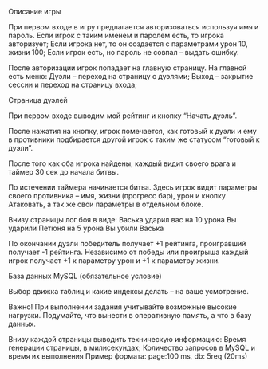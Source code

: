 Описание игры

При первом входе в игру предлагается авторизоваться используя имя и пароль. Если игрок с таким именем и паролем есть, то игрока авторизует; Если игрока нет, то он создается с параметрами урон 10, жизни 100; Если игрок есть, но пароль не совпал – выдать ошибку.

После авторизации игрок попадает на главную страницу. На главной есть меню: Дуэли – переход на страницу с дуэлями; Выход – закрытие сессии и переход на страницу входа;

Страница дуэлей

При первом входе выводим мой рейтинг и кнопку “Начать дуэль”.

После нажатия на кнопку, игрок помечается, как готовый к дуэли и ему в противники подбирается другой игрок с таким же статусом “готовый к дуэли”.

После того как оба игрока найдены, каждый видит своего врага и таймер 30 сек до начала битвы.

По истечении таймера начинается битва. Здесь игрок видит параметры своего противника – имя, жизни (прогресс бар), урон и кнопку Атаковать, а так же свои параметры в отдельном блоке.

Внизу страницы лог боя в виде:
Васька ударил вас на 10 урона
Вы ударили Петюня на 5 урона
Вы убили Васька

По окончании дуэли победитель получает +1 рейтинга, проигравший получает -1 рейтинга. Независимо от победы или проигрыша каждый игрок получает +1 к параметру урон и +1 к параметру жизни.

База данных MySQL (обязательное условие)

Выбор движка таблиц и какие индексы делать – на ваше усмотрение.

Важно! При выполнении задания учитывайте возможные высокие нагрузки. Подумайте, что вынести в оперативную память, а что в базу данных.

Внизу каждой страницы выводить техническую информацию: Время генерации страницы, в милисекундах; Количество запросов в MySQL и время их выполнения
Пример формата: page:100 ms, db: 5req (20ms)
